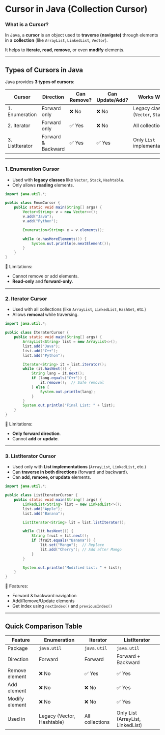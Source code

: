  # **Cursor in Java (Collection Cursor)**

###  **What is a Cursor?**

In Java, a **cursor** is an object used to **traverse (navigate)** through elements in a **collection** (like `ArrayList`, `LinkedList`, `Vector`).

It helps to **iterate**, **read**, **remove**, or even **modify** elements.

---

##  **Types of Cursors in Java**

Java provides **3 types of cursors**:

| Cursor          | Direction          | Can Remove? | Can Update/Add? | Works With                         |
| --------------- | ------------------ | ----------- | --------------- | ---------------------------------- |
| 1. Enumeration  | Forward only       | ❌ No        | ❌ No            | Legacy classes (`Vector`, `Stack`) |
| 2. Iterator     | Forward only       | ✅ Yes       | ❌ No            | All collections                    |
| 3. ListIterator | Forward & Backward | ✅ Yes       | ✅ Yes           | Only `List` implementations        |

---

###  **1. Enumeration Cursor**

* Used with **legacy classes** like `Vector`, `Stack`, `Hashtable`.
* Only allows **reading** elements.

```java
import java.util.*;

public class EnumCursor {
    public static void main(String[] args) {
        Vector<String> v = new Vector<>();
        v.add("Java");
        v.add("Python");

        Enumeration<String> e = v.elements();

        while (e.hasMoreElements()) {
            System.out.println(e.nextElement());
        }
    }
}
```

🔸 Limitations:

* Cannot remove or add elements.
* **Read-only** and **forward-only**.

---

###  **2. Iterator Cursor**

* Used with all collections (like `ArrayList`, `LinkedList`, `HashSet`, etc.)
* Allows **removal** while traversing.

```java
import java.util.*;

public class IteratorCursor {
    public static void main(String[] args) {
        ArrayList<String> list = new ArrayList<>();
        list.add("Java");
        list.add("C++");
        list.add("Python");

        Iterator<String> it = list.iterator();
        while (it.hasNext()) {
            String lang = it.next();
            if (lang.equals("C++")) {
                it.remove();  // Safe removal
            } else {
                System.out.println(lang);
            }
        }
        System.out.println("Final List: " + list);
    }
}
```

🔸 Limitations:

* **Only forward direction**.
* Cannot **add** or **update**.

---

###  **3. ListIterator Cursor**

* Used only with **List implementations** (`ArrayList`, `LinkedList`, etc.)
* Can **traverse in both directions** (forward and backward).
* Can **add, remove, or update** elements.

```java
import java.util.*;

public class ListIteratorCursor {
    public static void main(String[] args) {
        LinkedList<String> list = new LinkedList<>();
        list.add("Apple");
        list.add("Banana");

        ListIterator<String> lit = list.listIterator();

        while (lit.hasNext()) {
            String fruit = lit.next();
            if (fruit.equals("Banana")) {
                lit.set("Mango");  // Replace
                lit.add("Cherry"); // Add after Mango
            }
        }

        System.out.println("Modified List: " + list);
    }
}
```

🔸 Features:

*  Forward & backward navigation
*  Add/Remove/Update elements
*  Get index using `nextIndex()` and `previousIndex()`

---

## **Quick Comparison Table**

| Feature        | Enumeration                | Iterator        | ListIterator                      |
| -------------- | -------------------------- | --------------- | --------------------------------- |
| Package        | `java.util`                | `java.util`     | `java.util`                       |
| Direction      | Forward                    | Forward         | Forward + Backward                |
| Remove element | ❌ No                       | ✅ Yes           | ✅ Yes                             |
| Add element    | ❌ No                       | ❌ No            | ✅ Yes                             |
| Modify element | ❌ No                       | ❌ No            | ✅ Yes                             |
| Used in        | Legacy (Vector, Hashtable) | All collections | Only List (ArrayList, LinkedList) |
